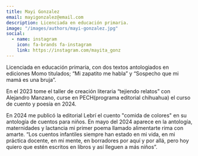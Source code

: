 ```yaml
---
title: Mayi Gonzalez
email: mayigonzalez@email.com
description: Licenciada en educación primaria.
image: "/images/authors/mayi-gonzalez.jpg"
social:
  - name: instagram
    icon: fa-brands fa-instagram
    link: https://instagram.com/mayita_gonz
---
```


Licenciada en educación primaria, con dos textos antologiados en ediciones Momo titulados; “Mi zapatito me habla” y “Sospecho que mi mamá es una bruja”.

En el 2023 tome el taller de  creación literaria “tejiendo relatos” con Alejandro Manzano, curse en PECH(programa editorial chihuahua) el curso de cuento y poesía en 2024.

En 2024 me publicó la editorial Lebrí el cuento "comida  de colores" en su antología de cuentos para niños. En mayo del 2024 aparece en la antología, maternidades y lactancia mi  primer poema llamado alimentarte rima con amarte. “Los cuentos infantiles siempre han estado en mi vida, en mi práctica docente, en mi mente, en borradores por aquí y por allá, pero hoy quiero que estén escritos en libros y así lleguen a más niños”.
